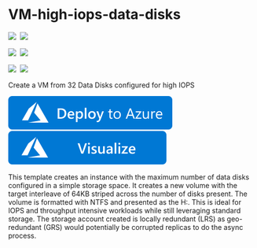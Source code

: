 # VM-high-iops-data-disks

<IMG SRC="https://azurequickstartsservice.blob.core.windows.net/badges/301-vm-32-data-disks-high-iops/PublicLastTestDate.svg" />&nbsp;
<IMG SRC="https://azurequickstartsservice.blob.core.windows.net/badges/301-vm-32-data-disks-high-iops/PublicDeployment.svg" />&nbsp;

<IMG SRC="https://azurequickstartsservice.blob.core.windows.net/badges/301-vm-32-data-disks-high-iops/FairfaxLastTestDate.svg" />&nbsp;
<IMG SRC="https://azurequickstartsservice.blob.core.windows.net/badges/301-vm-32-data-disks-high-iops/FairfaxDeployment.svg" />&nbsp;

<IMG SRC="https://azurequickstartsservice.blob.core.windows.net/badges/301-vm-32-data-disks-high-iops/BestPracticeResult.svg" />&nbsp;
<IMG SRC="https://azurequickstartsservice.blob.core.windows.net/badges/301-vm-32-data-disks-high-iops/CredScanResult.svg" />&nbsp;

Create a VM from 32 Data Disks configured for high IOPS

<a href="https://portal.azure.com/#create/Microsoft.Template/uri/https%3A%2F%2Fraw.githubusercontent.com%2FAzure%2Fazure-quickstart-templates%2Fmaster%2F301-vm-32-data-disks-high-iops%2Fazuredeploy.json" target="_blank">
    <img src="https://raw.githubusercontent.com/Azure/azure-quickstart-templates/master/1-CONTRIBUTION-GUIDE/images/deploytoazure.svg?sanitize=true"/>
</a>
<a href="http://armviz.io/#/?load=https%3A%2F%2Fraw.githubusercontent.com%2FAzure%2Fazure-quickstart-templates%2Fmaster%2F301-vm-32-data-disks-high-iops%2Fazuredeploy.json" target="_blank">
    <img src="https://raw.githubusercontent.com/Azure/azure-quickstart-templates/master/1-CONTRIBUTION-GUIDE/images/visualizebutton.svg?sanitize=true"/>
</a>

This template creates an instance with the maximum number of data disks configured in a simple storage space.   It creates a new volume with the target interleave of 64KB striped across the number of disks present.  The volume is formatted with NTFS and presented as the H:\.    This is ideal for IOPS and throughput intensive workloads while still leveraging standard storage.  The storage account created is locally redundant (LRS) as geo-redundant (GRS) would potentially be corrupted replicas to do the async process.

